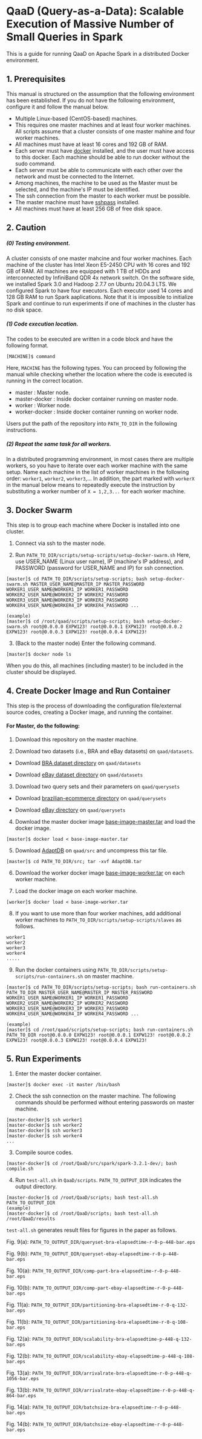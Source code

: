 # QaaD (Query-as-a-Data): Scalable Execution of Massive Number of Small Queries in Spark

This is a guide for running QaaD on Apache Spark in a distributed Docker environment.

## 1. Prerequisites

This manual is structured on the assumption that the following environment has been established. If you do not have the following environment, configure it and follow the manual below.

- Multiple Linux-based (CentOS-based) machines.
- This requires one master machines and at least four worker machines. All scripts assume that a cluster consists of one master mahine and four worker machines.
- All machines must have at least 16 cores and 192 GB of RAM.
- Each server must have [docker](https://docs.docker.com/get-docker/) installed, and the user must have access to this docker. Each machine should be able to run docker without the sudo command.
- Each server must be able to communicate with each other over the network and must be connected to the Internet.
- Among machines, the machine to be used as the Master must be selected, and the machine's IP must be identified.
- The ssh connection from the master to each worker must be possible.
- The master machine must have [sshpass](https://centos.pkgs.org/7/centos-extras-x86_64/sshpass-1.06-2.el7.x86_64.rpm.html) installed.
- All machines must have at least 256 GB of free disk space.

## 2. Caution
##### (0) Testing environment.
A cluster consists of one master mahcine and four worker machines.
Each machine of the cluster has Intel Xeon E5-2450 CPU with 16 cores and 192 GB of RAM.
All machines are equipped with 1 TB of HDDs and interconnected by InfiniBand QDR 4x network switch.
On the software side, we installed Spark 3.0 and Hadoop 2.7.7 on Ubuntu 20.04.3 LTS.
We configured Spark to have four executors. Each executor used 14 cores and 128 GB RAM to run Spark aaplications.
Note that it is impossible to initialize Spark and continue to run experiments if one of machines in the cluster has no disk space.

##### (1) Code execution location.
The codes to be executed are written in a code block and have the following format.
```
[MACHINE]$ command
```
Here, `MACHINE` has the following types. You can proceed by following the manual while checking whether the location where the code is executed is running in the correct location.

- master : Master node.
- master-docker : Inside docker container running on master node.
- worker : Worker node.
- worker-docker : Inside docker container running on worker node.

Users put the path of the repository into `PATH_TO_DIR` in the following instructions.

##### (2) Repeat the same task for all workers.
In a distributed programming environment, in most cases there are multiple workers, so you have to iterate over each worker machine with the same setup. Name each machine in the list of worker machines in the following order: `worker1`, `worker2`, `worker3`,... In addition, the part marked with `workerX` in the manual below means to repeatedly execute the instruction by substituting a worker number of `X = 1,2,3...` for each worker machine.

## 3. Docker Swarm
This step is to group each machine where Docker is installed into one cluster.

1. Connect via ssh to the master node.

2. Run `PATH_TO_DIR/scripts/setup-scripts/setup-docker-swarm.sh`
Here, use USER_NAME (Linux user name), IP (machine's IP address), and PASSWORD (password for USER_NAME and IP) for ssh connection.
```
[master]$ cd PATH_TO_DIR/scripts/setup-scripts; bash setup-docker-swarm.sh MASTER_USER_NAME@MASTER_IP MASTER_PASSWORD WORKER1_USER_NAME@WORKER1_IP WORKER1_PASSWORD WORKER2_USER_NAME@WORKER2_IP WORKER2_PASSWORD WORKER3_USER_NAME@WORKER3_IP WORKER3_PASSWORD WORKER4_USER_NAME@WORKER4_IP WORKER4_PASSWORD ...

(example)
[master]$ cd /root/qaad/scripts/setup-scripts; bash setup-docker-swarm.sh root@0.0.0.0 EXPW123! root@0.0.0.1 EXPW123! root@0.0.0.2 EXPW123! root@0.0.0.3 EXPW123! root@0.0.0.4 EXPW123!
```

3. (Back to the master node) Enter the following command.
```
[master]$ docker node ls
```

When you do this, all machines (including master) to be included in the cluster should be displayed.


## 4. Create Docker Image and Run Container
This step is the process of downloading the configuration file/external source codes, creating a Docker image, and running the container.

#### For Master, do the following:

1. Download this repository on the master machine.

2. Download two datasets (i.e., BRA and eBay datasets) on `qaad/datasets`.

- Download [BRA dataset directory](https://drive.google.com/drive/folders/1sJXnzc4BUqfU0-P6my7Xsb6ZYaheC2qC?usp=sharing) on `qaad/datasets`

- Download [eBay dataset directory](https://drive.google.com/drive/folders/16p3vF-tPsSzmVQj2Xg_31Fe9Tvf8PeBP?usp=sharing) on `qaad/datasets`

3. Download two query sets and their parameters on `qaad/querysets`

- Download [brazilian-ecommerce directory](https://drive.google.com/drive/folders/1WFddeCYADEZtQiI1WyjZRB7kU8cTZy7A?usp=sharing) on `qaad/querysets`

- Download [eBay directory](https://drive.google.com/drive/folders/1ZkbhEUqSjfF-kxksr7apMVzFnSexa9I6?usp=sharing) on `qaad/querysets`

4. Download the master docker image [base-image-master.tar](https://drive.google.com/file/d/15zpJUCLjk--bhMqd_oYo2IES7hVVQS9-/view?usp=sharing) and load the docker image.
```
[master]$ docker load < base-image-master.tar
```

5. Download [AdaptDB](https://drive.google.com/file/d/1PwQc7HIxFxO-ie-MSNikhjx1G77vb51X/view?usp=share_link) on `qaad/src` and uncompress this tar file.
```
[master]$ cd PATH_TO_DIR/src; tar -xvf AdaptDB.tar
```

6. Download the worker docker image [base-image-worker.tar](https://drive.google.com/file/d/1OuD5q8e1XWkB--UzNV1bl1-IfhXF8aRr/view?usp=sharing) on each worker machine.

7. Load the docker image on each worker machine.
```
[worker]$ docker load < base-image-worker.tar
```

8. If you want to use more than four worker machines, add additional worker machines to `PATH_TO_DIR/scripts/setup-scripts/slaves` as follows.

```
worker1
worker2
worker3
worker4
.....
```

9. Run the docker containers using `PATH_TO_DIR/scripts/setup-scripts/run-containers.sh` on master machine.
```
[master]$ cd PATH_TO_DIR/scripts/setup-scripts; bash run-containers.sh PATH_TO_DIR MASTER_USER_NAME@MASTER_IP MASTER_PASSWORD WORKER1_USER_NAME@WORKER1_IP WORKER1_PASSWORD WORKER2_USER_NAME@WORKER2_IP WORKER2_PASSWORD WORKER3_USER_NAME@WORKER3_IP WORKER3_PASSWORD WORKER4_USER_NAME@WORKER4_IP WORKER4_PASSWORD ...

(example)
[master]$ cd /root/qaad/scripts/setup-scripts; bash run-containers.sh PATH_TO_DIR root@0.0.0.0 EXPW123! root@0.0.0.1 EXPW123! root@0.0.0.2 EXPW123! root@0.0.0.3 EXPW123! root@0.0.0.4 EXPW123!
```

## 5. Run Experiments

1. Enter the master docker container.
```
[master]$ docker exec -it master /bin/bash
```

2. Check the ssh connection on the master machine.
The following commands should be performed without entering passwords on master machine.
```
[master-docker]$ ssh worker1
[master-docker]$ ssh worker2
[master-docker]$ ssh worker3
[master-docker]$ ssh worker4
...
```

3. Compile source codes.
```
[master-docker]$ cd /root/QaaD/src/spark/spark-3.2.1-dev/; bash compile.sh
```

4. Run `test-all.sh` in `QaaD/scripts`.
`PATH_TO_OUTPUT_DIR` indicates the output directory.

```
[master-docker]$ cd /root/QaaD/scripts; bash test-all.sh PATH_TO_OUTPUT_DIR
(example)
[master-docker]$ cd /root/QaaD/scripts; bash test-all.sh /root/QaaD/results
```

`test-all.sh` generates result files for figures in the paper as follows.

Fig. 9(a):
`PATH_TO_OUTPUT_DIR/queryset-bra-elapsedtime-r-0-p-448-bar.eps`

Fig. 9(b):
`PATH_TO_OUTPUT_DIR/queryset-ebay-elapsedtime-r-0-p-448-bar.eps`

Fig. 10(a):
`PATH_TO_OUTPUT_DIR/comp-part-bra-elapsedtime-r-0-p-448-bar.eps`

Fig. 10(b):
`PATH_TO_OUTPUT_DIR/comp-part-ebay-elapsedtime-r-0-p-448-bar.eps`

Fig. 11(a):
`PATH_TO_OUTPUT_DIR/partitioning-bra-elapsedtime-r-0-q-132-bar.eps`

Fig. 11(b):
`PATH_TO_OUTPUT_DIR/partitioning-bra-elapsedtime-r-0-q-108-bar.eps`

Fig. 12(a):
`PATH_TO_OUTPUT_DIR/scalability-bra-elapsedtime-p-448-q-132-bar.eps`

Fig. 12(b):
`PATH_TO_OUTPUT_DIR/scalability-ebay-elapsedtime-p-448-q-108-bar.eps`

Fig. 13(a):
`PATH_TO_OUTPUT_DIR/arrivalrate-bra-elapsedtime-r-0-p-448-q-1056-bar.eps`

Fig. 13(b):
`PATH_TO_OUTPUT_DIR/arrivalrate-ebay-elapsedtime-r-0-p-448-q-864-bar.eps`

Fig. 14(a):
`PATH_TO_OUTPUT_DIR/batchsize-bra-elapsedtime-r-0-p-448-bar.eps`

Fig. 14(b):
`PATH_TO_OUTPUT_DIR/batchsize-ebay-elapsedtime-r-0-p-448-bar.eps`
